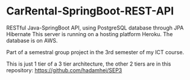 # CarRental-SpringBoot-REST-API

RESTful Java-SpringBoot API, using PostgreSQL database through JPA Hibernate 
This server is running on a hosting platform Heroku. The database is on AWS.


Part of a semestral group project in the 3rd semester of my ICT course.

This is just 1 tier of a 3 tier architecture, the other 2 tiers are in this repository:
https://github.com/hadamhej/SEP3
